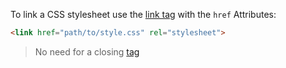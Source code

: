 To link a CSS stylesheet use the [link tag](tags-syntax.md)
with the `href` Attributes:

```html
<link href="path/to/style.css" rel="stylesheet">
```

> No need for a closing [tag](tags-syntax.md)